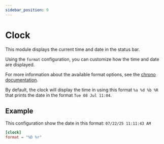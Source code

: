 ```yaml
---
sidebar_position: 9
---
```


# Clock

This module displays the current time and date in the status bar.

Using the `format` configuration, you can customize how the time and date are displayed.

For more information about the available format options, see the [chrono documentation](https://docs.rs/chrono/latest/chrono/format/strftime/index.html).

By default, the clock will display the time in using this format `%a %d %b %R`
that prints the date in the format `Tue 08 Jul 11:04`.

## Example

This configuration show the date in this format: `07/22/25 11:11:43 AM`

```toml
[clock]
format = "%D %r"
```
